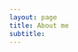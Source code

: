 ```yaml
---
layout: page
title: About me
subtitle:
---
```


<!-- PhD at the Institute for Computational and Systems Neuroscience at the [Research Center Jülich](https://www.fz-juelich.de/inm/inm-6/EN/Forschung/Gruen/artikel.html).
Living in Cologne
blog about ...
cooking, fermenting -->
